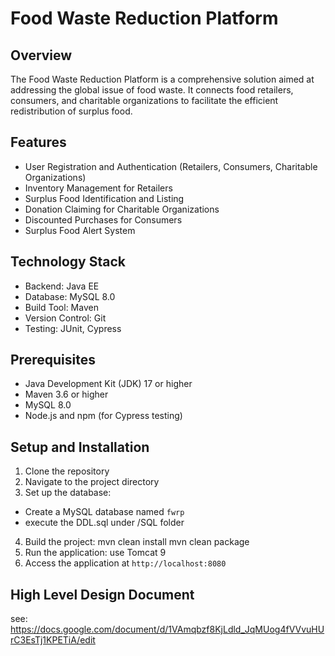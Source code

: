 # Food Waste Reduction Platform

## Overview

The Food Waste Reduction Platform is a comprehensive solution aimed at addressing the global issue of food waste. It connects food retailers, consumers, and charitable organizations to facilitate the efficient redistribution of surplus food.

## Features

- User Registration and Authentication (Retailers, Consumers, Charitable Organizations)
- Inventory Management for Retailers
- Surplus Food Identification and Listing
- Donation Claiming for Charitable Organizations
- Discounted Purchases for Consumers
- Surplus Food Alert System

## Technology Stack

- Backend: Java EE
- Database: MySQL 8.0
- Build Tool: Maven
- Version Control: Git
- Testing: JUnit, Cypress

## Prerequisites

- Java Development Kit (JDK) 17 or higher
- Maven 3.6 or higher
- MySQL 8.0 
- Node.js and npm (for Cypress testing)

## Setup and Installation

1. Clone the repository
2. Navigate to the project directory
3. Set up the database:
- Create a MySQL database named `fwrp`
- execute the DDL.sql under /SQL folder
4. Build the project:
  mvn clean install
  mvn clean package
5. Run the application:
  use Tomcat 9
6. Access the application at `http://localhost:8080`

## High Level Design Document
see: https://docs.google.com/document/d/1VAmqbzf8KjLdld_JqMUog4fVVvuHUrC3EsTj1KPETiA/edit
